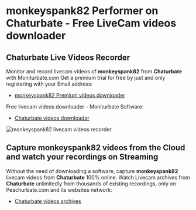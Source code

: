 # monkeyspank82 Performer on Chaturbate - Free LiveCam videos downloader

## Chaturbate Live Videos Recorder

Monitor and record livecam videos of **monkeyspank82** from **Chaturbate** with Moniturbate.com
Get a premium trial for free by just and only registering with your Email address:
* [monkeyspank82 Premium videos downloader](https://moniturbate.com/request-demo-licence-key.html)

Free livecam videos downloader - Moniturbate Software:
* [Chaturbate videos downloader](https://moniturbate.com/moniturbate-download-software.html)

![monkeyspank82 livecam videos recorder](https://peachurnet.com/templates/moniturbate-software.png)


## Capture monkeyspank82 videos from the Cloud and watch your recordings on Streaming

Without the need of downloading a software, capture **monkeyspank82** livecam videos from **Chaturbate** 100% online.
Watch Livecam archives from **Chaturbate** unlimitedly from thousands of existing recordings, only on Peachurbate.com and its websites network:
* [Chaturbate videos archives](https://peachurnet.com/)